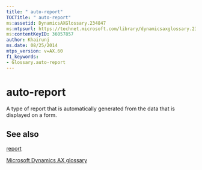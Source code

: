 ```yaml
---
title: " auto-report"
TOCTitle: " auto-report"
ms:assetid: DynamicsAXGlossary.234847
ms:mtpsurl: https://technet.microsoft.com/library/dynamicsaxglossary.234847(v=AX.60)
ms:contentKeyID: 36057857
author: Khairunj
ms.date: 08/25/2014
mtps_version: v=AX.60
f1_keywords:
- Glossary.auto-report
---
```


# auto-report

A type of report that is automatically generated from the data that is displayed on a form.

## See also

[report](report.md)

[Microsoft Dynamics AX glossary](glossary/microsoft-dynamics-ax-glossary.md)

  


